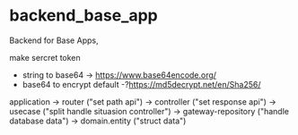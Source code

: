 # backend_base_app
Backend for Base Apps, 


make sercret token
- string to base64 -> https://www.base64encode.org/
- base64 to encrypt default -?https://md5decrypt.net/en/Sha256/

application -> router ("set path api") -> controller ("set response api") -> usecase ("split handle situasion controller") -> gateway-repository ("handle database data") ->  domain.entity ("struct data")